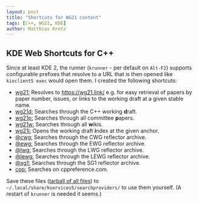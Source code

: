 ```yaml
---
layout: post
title: "Shortcuts for WG21 content"
tags: [C++, WG21, KDE]
author: Matthias Kretz
---
```


## KDE Web Shortcuts for C++

Since at least KDE 2, the runner (`krunner` - per default on `Alt-F2`) supports 
configurable prefixes that resolve to a URL that is then opened like 
`kioclient5 exec` would open them. I created the following shortcuts:

- [wg21:](/assets/wg21.desktop) Resolves to https://wg21.link/ e.g. for easy 
retrieval of papers by paper number, issues, or links to the working draft at a 
given stable name.
- [wg21d:](/assets/wg21d.desktop) Searches through the C++ working **d**raft.
- [wg21p:](/assets/wg21p.desktop) Searches through all committee **p**apers.
- [wg21w:](/assets/wg21w.desktop) Searches through all **w**ikis.
- [wg21i:](/assets/wg21i.desktop) Opens the working draft **i**ndex at the 
given anchor.
- [@cwg:](/assets/@cwg.desktop) Searches through the CWG reflector archive.
- [@ewg:](/assets/@ewg.desktop) Searches through the EWG reflector archive.
- [@lwg:](/assets/@lwg.desktop) Searches through the LWG reflector archive.
- [@lewg:](/assets/@lewg.desktop) Searches through the LEWG reflector archive.
- [@sg1:](/assets/@sg1.desktop) Searches through the SG1 reflector archive.
- [cpp:](/assets/cpp.desktop) Searches on cppreference.com.

Save these files ([tarball of all files](/assets/web_shortcuts.tar.gz)) to 
`~/.local/share/kservices5/searchproviders/` to use them yourself. (A restart 
of `krunner` is needed it seems.)
